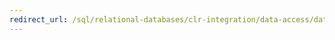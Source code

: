 ```yaml
---
redirect_url: /sql/relational-databases/clr-integration/data-access/data-access-from-clr-database-objects?toc=%2fsql%2frelational-databases%2fclr-integration%2fdata-access%2ftoc.json
---
```

